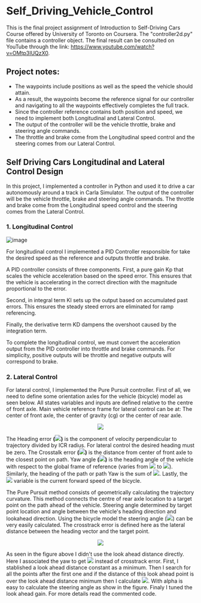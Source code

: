 # Self_Driving_Vehicle_Control

This is the final project assignment of Introduction to Self-Driving Cars Course offered by University of Toronto on Coursera. The "controller2d.py" file contains a controller object. The final result can be consulted on YouTube through the link: https://www.youtube.com/watch?v=OMtp3IUQzX0.

## Project notes:

* The waypoints include positions as well as the speed the vehicle should attain.
* As a result, the waypoints become the reference signal for our controller and navigating to all the waypoints effectively completes the full track.
* Since the controller reference contains both position and speed, we need to implement both Longitudinal and Lateral Control.
* The output of the controller will be the vehicle throttle, brake and steering angle commands.
* The throttle and brake come from the Longitudinal speed control and the steering comes from our Lateral Control.

## Self Driving Cars Longitudinal and Lateral Control Design
In this project, I implemented a controller in Python and used it to drive a car autonomously around a track in Carla Simulator. The output of the controller will be the vehicle throttle, brake and steering angle commands. The throttle and brake come from the Longitudinal speed control and the steering comes from the Lateral Control.

### 1. Longitudinal Control
![image](https://github.com/mattsousaa/Self_Driving_Vehicle_Control/blob/master/images/pid_longitudinal.png)

For longitudinal control I implemented a PID Controller responsible for take the desired speed as the reference and outputs throttle and brake.

A PID controller consists of three components. First, a pure gain Kp that scales the vehicle acceleration based on the speed error. This ensures that the vehicle is accelerating in the correct direction with the magnitude proportional to the error.

Second, in integral term KI sets up the output based on accumulated past errors. This ensures the steady steed errors are eliminated for ramp referencing.

Finally, the derivative term KD dampens the overshoot caused by the integration term.

To complete the longitudinal control, we must convert the acceleration output from the PID controller into throttle and brake commands. For simplicity, positive outputs will be throttle and negative outputs will correspond to brake.

### 2. Lateral Control

For lateral control, I implemented the Pure Pursuit controller. First of all, we need to define some orientation axles for the vehicle (bicycle) model as seen below. All states variables and inputs are defined relative to the centre of front axle. Main vehicle reference frame for lateral control can be at: The center of front axle, the center of gravity (cg) or the center of rear axle.

<p align="center">
<img src="https://github.com/mattsousaa/Self_Driving_Vehicle_Control/blob/master/images/car_axles.png"/>
</p>

The Heading error **(<img src="https://render.githubusercontent.com/render/math?math=\psi">)**  is the component of velocity perpendicular to trajectory divided by ICR radius. For lateral control the desired heading must be zero. The Crosstalk error **(<img src="https://render.githubusercontent.com/render/math?math=e">)** is the distance from center of front axle to the closest point on path. Yaw angle **(<img src="https://render.githubusercontent.com/render/math?math=\theta_c">)** is the heading angle of the vehicle with respect to the global frame of reference (varies from **<img src="https://render.githubusercontent.com/render/math?math=-\pi">** to **<img src="https://render.githubusercontent.com/render/math?math=-\pi">**). Similarly, the heading of the path or path Yaw is the sum of **<img src="https://render.githubusercontent.com/render/math?math=\psi %2B\theta_c">**. Lastly, the **<img src="https://render.githubusercontent.com/render/math?math=v">** variable is the current forward speed of the bicycle.

The Pure Pursuit method consists of geometrically calculating the trajectory curvature. This method connects the centre of rear axle location to a target point on the path ahead of the vehicle. Steering angle determined by target point location and angle between the vehicle's heading direction and lookahead direction. Using the bicycle model the steering angle (**<img src="https://render.githubusercontent.com/render/math?math=\delta">**) can be very easily calculated. The crosstrack error is defined here as the lateral distance between the heading vector and the target point.

<p align="center">
<img src="https://github.com/mattsousaa/Self_Driving_Vehicle_Control/blob/master/images/longitudinal.png"/>
</p>

As seen in the figure above I didn't use the look ahead distance directly. Here I associated the yaw to get **<img src="https://render.githubusercontent.com/render/math?math=\alpha">** instead of crosstrack error. First, I stablished a look ahead distance constant as a minimum. Then I search for all the points after the first one and if the distance of this look ahead point is over the look ahead distance minimum then I calculate **<img src="https://render.githubusercontent.com/render/math?math=\hat{\alpha}">**. With alpha is easy to calculate the steering angle as show in the figure. Finaly I tuned the look ahead gain. For more details read the commented code.






